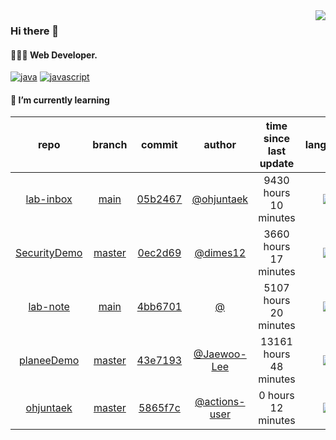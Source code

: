<img align="right" src="https://github-readme-stats.vercel.app/api?username=ohjuntaek&show_icons=true&hide_title=true" />

### Hi there 👋

#### 🧑🏻‍💻  Web Developer. 

[![java](http://img.shields.io/badge/-java-black?style=flat-square&logo=)](#) 
[![javascript](http://img.shields.io/badge/-javascript-darkgray?style=flat-square&logo=)](#) 


<!--
**ohjuntaek/ohjuntaek** is a ✨ _special_ ✨ repository because its `README.md` (this file) appears on your GitHub profile.

Here are some ideas to get you started:

- 🔭 I’m currently working on ...
- 🌱 I’m currently learning ...
- 👯 I’m looking to collaborate on ...
- 🤔 I’m looking for help with ...
- 💬 Ask me about ...
- 📫 How to reach me: ...
- 😄 Pronouns: ...
- ⚡ Fun fact: ...
-->

#### 🌱 I’m currently learning

| repo | branch | commit | author | time since last update | language |
|:---:|:---:|:---:|:---:|:---:|:---:|
| [lab-inbox](https://github.com/ohjuntaek/lab-inbox) | [main](https://github.com/ohjuntaek/lab-inbox/tree/main) |[05b2467](https://github.com/ohjuntaek/lab-inbox/commit/05b2467bf0f10c46f4f757e5192475a292f01dc0) | [@ohjuntaek](https://github.com/ohjuntaek) |9430 hours 10 minutes | ![](https://img.shields.io/badge/language-Java-default.svg?style=flat-square)|
| [SecurityDemo](https://github.com/ohjuntaek/SecurityDemo) | [master](https://github.com/ohjuntaek/SecurityDemo/tree/master) |[0ec2d69](https://github.com/ohjuntaek/SecurityDemo/commit/0ec2d69bdb27aeb6e8cc1a006720b3a1e9fe469f) | [@dimes12](https://github.com/dimes12) |3660 hours 17 minutes | ![](https://img.shields.io/badge/language-Java-default.svg?style=flat-square)|
| [lab-note](https://github.com/ohjuntaek/lab-note) | [main](https://github.com/ohjuntaek/lab-note/tree/main) |[4bb6701](https://github.com/ohjuntaek/lab-note/commit/4bb67017284e6d3a33307bc296629aba6ffa1d90) | [@]() |5107 hours 20 minutes | ![](https://img.shields.io/badge/language-unknown-default.svg?style=flat-square)|
| [planeeDemo](https://github.com/Kyooong/planeeDemo) | [master](https://github.com/Kyooong/planeeDemo/tree/master) |[43e7193](https://github.com/Kyooong/planeeDemo/commit/43e719359ce1e550eb777f0272491d0b3b7cc9e5) | [@Jaewoo-Lee](https://github.com/Jaewoo-Lee) |13161 hours 48 minutes | ![](https://img.shields.io/badge/language-Java-default.svg?style=flat-square)|
| [ohjuntaek](https://github.com/ohjuntaek/ohjuntaek) | [master](https://github.com/ohjuntaek/ohjuntaek/tree/master) |[5865f7c](https://github.com/ohjuntaek/ohjuntaek/commit/5865f7c500ec930c86ab0c278e2ff554f92db3dd) | [@actions-user](https://github.com/actions-user) |0 hours 12 minutes | ![](https://img.shields.io/badge/language-Go-default.svg?style=flat-square)|




